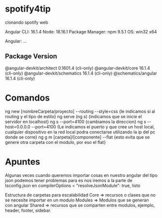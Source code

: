 # spotify4tip
 clonando spotify web

Angular CLI: 16.1.4
Node: 18.16.1
Package Manager: npm 9.5.1
OS: win32 x64

Angular:
...

Package                      Version
------------------------------------------------------
@angular-devkit/architect    0.1601.4 (cli-only)
@angular-devkit/core         16.1.4 (cli-only)
@angular-devkit/schematics   16.1.4 (cli-only)
@schematics/angular          16.1.4 (cli-only)


# Comandos
ng new [nombreCarpeta/proyecto] --routing --style=css {le indicamos si al routing y el tipo de estilo}
ng serve (ng s) {indicamos que se inicie el servidor en localhost}
ng s --port=4100 {cambiamos la direccion}
ng s --host=0.0.0.0 --port=4100 {Le indicamos el puerto y que cree un host local, cualquier dispositivo en la red local podra conectarse utilizando la ip del pc donde se corre}
ng g m [carpeta]/[componente] --flat {esto evita que se genere otra carpeta con el modulo, por eso el flat}

# Apuntes
Algunas veces cuando queremos importar cosas en nuestro angular del tipo json podemos tener problemas para es nos iremos a la parte de tsconfig.json en compilerOptions = "resolveJsonModule": true, listo

Estructura de carpetas para escalabilidad
Core => recursos o clases que no se necesite importar en un modulo
Modules => Modulos que se generan con angular
Shared => recursos que se comparten entre modulos, ejemplo, header, footer, sidebar.

